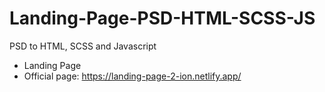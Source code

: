 # Landing-Page-PSD-HTML-SCSS-JS
PSD to HTML, SCSS and Javascript
- Landing Page 
- Official page: https://landing-page-2-ion.netlify.app/
